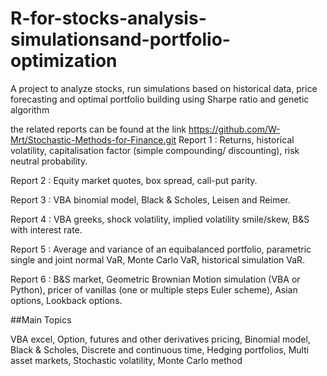 # R-for-stocks-analysis-simulationsand-portfolio-optimization
A project to analyze stocks, run simulations based on historical data, price forecasting and optimal portfolio building using Sharpe ratio and genetic algorithm

the related reports can be found at the link https://github.com/W-Mrt/Stochastic-Methods-for-Finance.git
Report 1 :
Returns, historical volatility, capitalisation factor (simple compounding/ discounting), risk neutral probability.

Report 2 :
Equity market quotes, box spread, call-put parity.

Report 3 :
VBA binomial model, Black & Scholes, Leisen and Reimer.

Report 4 :
VBA greeks, shock volatility, implied volatility smile/skew, B&S with interest rate.

Report 5 :
Average and variance of an equibalanced portfolio, parametric single and joint normal VaR, Monte Carlo VaR, historical simulation VaR.

Report 6 :
B&S market, Geometric Brownian Motion simulation (VBA or Python), pricer of vanillas (one or multiple steps Euler scheme), Asian options, Lookback options.


##Main Topics

VBA excel,
Option, futures and other derivatives pricing,
Binomial model,
Black & Scholes,
Discrete and continuous time,
Hedging portfolios,
Multi asset markets,
Stochastic volatility,
Monte Carlo method
